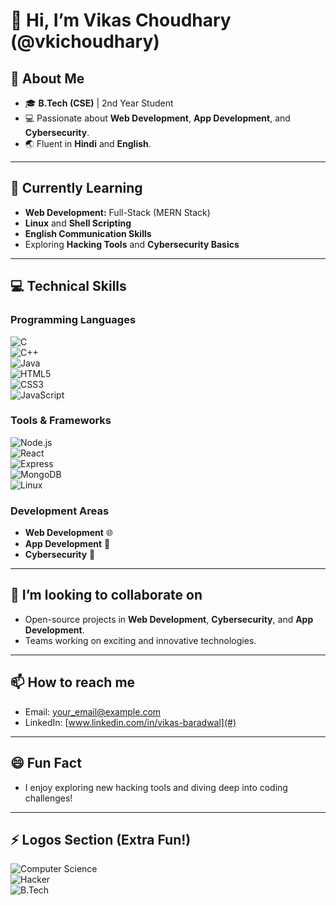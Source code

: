 # 👋 Hi, I’m Vikas Choudhary (@vkichoudhary)

## 👀 About Me  
- 🎓 **B.Tech (CSE)** | 2nd Year Student  
- 💻 Passionate about **Web Development**, **App Development**, and **Cybersecurity**.  
- 🌏 Fluent in **Hindi** and **English**.  

---

## 🌱 Currently Learning  
- **Web Development:** Full-Stack (MERN Stack)  
- **Linux** and **Shell Scripting**  
- **English Communication Skills**  
- Exploring **Hacking Tools** and **Cybersecurity Basics**  

---

## 💻 Technical Skills  

### Programming Languages  
![C](https://img.shields.io/badge/-C-%2300599C?style=flat-square&logo=c&logoColor=white)  
![C++](https://img.shields.io/badge/-C++-%2300599C?style=flat-square&logo=c%2B%2B&logoColor=white)  
![Java](https://img.shields.io/badge/-Java-%23ED8B00?style=flat-square&logo=openjdk&logoColor=white)  
![HTML5](https://img.shields.io/badge/-HTML5-%23E34F26?style=flat-square&logo=html5&logoColor=white)  
![CSS3](https://img.shields.io/badge/-CSS3-%231572B6?style=flat-square&logo=css3&logoColor=white)  
![JavaScript](https://img.shields.io/badge/-JavaScript-%23F7DF1E?style=flat-square&logo=javascript&logoColor=black)  

### Tools & Frameworks  
![Node.js](https://img.shields.io/badge/-Node.js-%23339933?style=flat-square&logo=node.js&logoColor=white)  
![React](https://img.shields.io/badge/-React-%2361DAFB?style=flat-square&logo=react&logoColor=black)  
![Express](https://img.shields.io/badge/-Express.js-%23000000?style=flat-square&logo=express&logoColor=white)  
![MongoDB](https://img.shields.io/badge/-MongoDB-%2347A248?style=flat-square&logo=mongodb&logoColor=white)  
![Linux](https://img.shields.io/badge/-Linux-%23FCC624?style=flat-square&logo=linux&logoColor=black)  

### Development Areas  
- **Web Development** 🌐  
- **App Development** 📱  
- **Cybersecurity** 🔐  

---

## 💞️ I’m looking to collaborate on  
- Open-source projects in **Web Development**, **Cybersecurity**, and **App Development**.  
- Teams working on exciting and innovative technologies.  

---

## 📫 How to reach me  
- Email: [your_email@example.com](mailto:your_email@example.com)  
- LinkedIn: [www.linkedin.com/in/vikas-baradwal](#)    

---

## 😄 Fun Fact  
- I enjoy exploring new hacking tools and diving deep into coding challenges!  

---

## ⚡ Logos Section (Extra Fun!)  
![Computer Science](https://img.shields.io/badge/-Computer%20Science-%234285F4?style=flat-square&logo=google&logoColor=white)  
![Hacker](https://img.shields.io/badge/-Hacker-%23000000?style=flat-square&logo=kalilinux&logoColor=white)  
![B.Tech](https://img.shields.io/badge/-B.Tech-%23007396?style=flat-square&logo=microsoftacademic&logoColor=white)  

